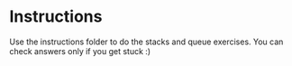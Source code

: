 # Instructions
Use the instructions folder to do the stacks and queue exercises.
You can check answers only if you get stuck :) 
